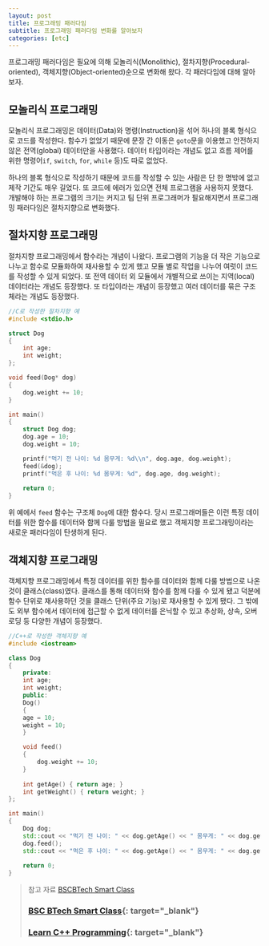 ```yaml
---
layout: post
title: 프로그래밍 패러다임
subtitle: 프로그래밍 패러다임 변화를 알아보자
categories: [etc]
---
```


프로그래밍 패러다임은 필요에 의해 모놀리식(Monolithic), 절차지향(Procedural-oriented), 객체지향(Object-oriented)순으로 변화해 왔다. 각 패러다임에 대해 알아보자.

## 모놀리식 프로그래밍

모놀리식 프로그래밍은 데이터(Data)와 명령(Instruction)을 섞어 하나의 블록 형식으로 코드를 작성한다. 함수가 없었기 때문에 문장 간 이동은 `goto`문을 이용했고 안전하지 않은 전역(global) 데이터만을 사용했다. 데이터 타입이라는 개념도 없고 흐름 제어를 위한 명령어`if`, `switch`, `for`, `while` 등)도 따로 없었다.

하나의 블록 형식으로 작성하기 때문에 코드를 작성할 수 있는 사람은 단 한 명밖에 없고 제작 기간도 매우 길었다. 또 코드에 에러가 있으면 전체 프로그램을 사용하지 못했다. 개발해야 하는 프로그램의 크기는 커지고 팀 단위 프로그래머가 필요해지면서 프로그래밍 패러다임은 절차지향으로 변화했다.

## 절차지향 프로그래밍

절차지향 프로그래밍에서 함수라는 개념이 나왔다. 프로그램의 기능을 더 작은 기능으로 나누고 함수로 모듈화하여 재사용할 수 있게 했고 모듈 별로 작업을 나누어 여럿이 코드를 작성할 수 있게 되었다. 또 전역 데이터 외 모듈에서 개별적으로 쓰이는 지역(local) 데이터라는 개념도 등장했다. 또 타입이라는 개념이 등장했고 여러 데이터를 묶은 구조체라는 개념도 등장했다.

```c
//C로 작성한 절차지향 예
#include <stdio.h>

struct Dog
{
	int age;
	int weight;
};

void feed(Dog* dog)
{
	dog.weight += 10;
}

int main()
{
	struct Dog dog;
	dog.age = 10;
	dog.weight = 10;

	printf("먹기 전 나이: %d 몸무게: %d\\n", dog.age, dog.weight);
	feed(&dog);
	printf("먹은 후 나이: %d 몸무게: %d", dog.age, dog.weight);
	
	return 0;
}	
```

위 예에서 `feed` 함수는 구조체 `Dog`에 대한 함수다. 당시 프로그래머들은 이런 특정 데이터를 위한 함수를 데이터와 함께 다룰 방법을 필요로 했고 객체지향 프로그래밍이라는 새로운 패러다임이 탄생하게 된다.

## 객체지향 프로그래밍

객체지향 프로그래밍에서 특정 데이터를 위한 함수를 데이터와 함께 다룰 방법으로 나온 것이 클래스(class)였다. 클래스를 통해 데이터와 함수를 함께 다룰 수 있게 됐고 덕분에 함수 단위로 재사용하던 것을 클래스 단위(주요 기능)로 재사용할 수 있게 됐다. 그 밖에도 외부 함수에서 데이터에 접근할 수 없게 데이터를 은닉할 수 있고 추상화, 상속, 오버로딩 등 다양한 개념이 등장했다.

```cpp
//C++로 작성한 객체지향 예
#include <iostream>

class Dog
{
	private:
	int age;
	int weight;
	public:
	Dog()
	{
	age = 10;
	weight = 10;
	}

	void feed()
	{
	    dog.weight += 10;
	}
	
	int getAge() { return age; }
	int getWeight() { return weight; }
};

int main()
{
	Dog dog;
	std::cout << "먹기 전 나이: " << dog.getAge() << " 몸무게: " << dog.getWeight() << std::endl;
	dog.feed();
	std::cout << "먹은 후 나이: " << dog.getAge() << " 몸무게: " << dog.getWeight();
	
	return 0;
}
```

> 참고 자료
> [BSCBTech Smart Class](http://www.btechsmartclass.com/c_plus_plus/theory_tutorials/cplusplus_programming_paradigms.html)
> ### [BSC BTech Smart Class](http://www.btechsmartclass.com/c_plus_plus/theory_tutorials/cplusplus_programming_paradigms.html){: target="_blank"}
> 
> ### [Learn C++ Programming](https://www.udemy.com/course/cpp-deep-dive/){: target="_blank"}
>
